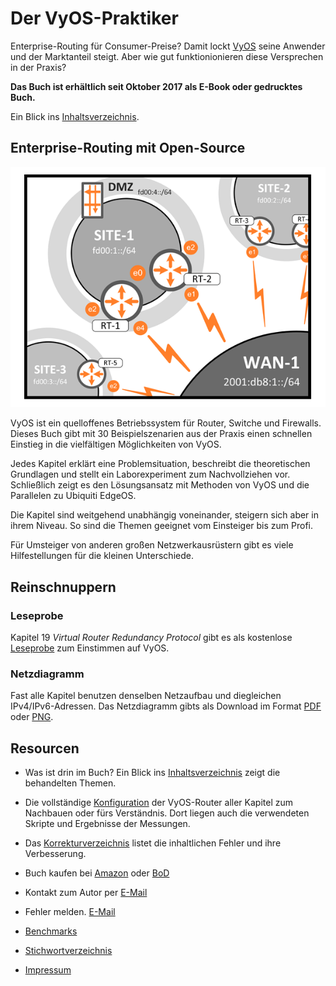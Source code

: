 # Der VyOS-Praktiker

Enterprise-Routing f&uuml;r Consumer-Preise? Damit lockt [VyOS](https://vyos.io) seine Anwender und der Marktanteil steigt. Aber wie gut funktionionieren diese Versprechen in der Praxis?

__Das Buch ist erh&auml;ltlich seit Oktober 2017 als E-Book oder gedrucktes Buch.__

Ein Blick ins [Inhaltsverzeichnis](Inhaltsverzeichnis.md).


## Enterprise-Routing mit Open-Source

![Cover image](images/cover.png)

VyOS ist ein quelloffenes Betriebssystem f&uuml;r Router, Switche und Firewalls. Dieses Buch gibt mit 30 Beispielszenarien aus der Praxis einen schnellen Einstieg in die vielf&auml;ltigen M&ouml;glichkeiten von VyOS.

Jedes Kapitel erkl&auml;rt eine Problemsituation, beschreibt die theoretischen Grundlagen und stellt ein Laborexperiment zum Nachvollziehen vor. Schlie&szlig;lich zeigt es den L&ouml;sungsansatz mit Methoden von VyOS und die Parallelen zu Ubiquiti EdgeOS.

Die Kapitel sind weitgehend unabh&auml;ngig voneinander, steigern sich aber in ihrem Niveau. So sind die Themen geeignet vom Einsteiger bis zum Profi.

F&uuml;r Umsteiger von anderen gro&szlig;en Netzwerkausr&uuml;stern gibt es viele Hilfestellungen f&uuml;r die kleinen Unterschiede.


## Reinschnuppern

### Leseprobe
Kapitel 19 _Virtual Router Redundancy Protocol_ gibt es als kostenlose [Leseprobe](Leseprobe_19vrrp.pdf) zum Einstimmen auf VyOS.

### Netzdiagramm
Fast alle Kapitel benutzen denselben Netzaufbau und diegleichen IPv4/IPv6-Adressen. Das Netzdiagramm gibts als Download im Format [PDF](Netzdiagramm.pdf) oder [PNG](Netzdiagramm.png).


## Resourcen

* Was ist drin im Buch? Ein Blick ins [Inhaltsverzeichnis](Inhaltsverzeichnis.md) zeigt die behandelten Themen.

* Die vollst&auml;ndige [Konfiguration](Kapitel/) der VyOS-Router aller Kapitel zum Nachbauen oder f&uuml;rs Verst&auml;ndnis. Dort liegen auch die verwendeten Skripte und Ergebnisse der Messungen.

* Das [Korrekturverzeichnis](errata.pdf) listet die inhaltlichen Fehler und ihre Verbesserung.

* Buch kaufen bei [Amazon](https://www.amazon.de/VyOS-Praktiker-Enterprise-Routing-mit-Open-Source/dp/3744896412/) oder [BoD](https://www.bod.de/buchshop/der-vyos-praktiker-markus-stubbig-9783744896412)

* Kontakt zum Autor per [E-Mail](mailto:der.vyos.praktiker@gmail.com)

* Fehler melden. [E-Mail](mailto:der.vyos.praktiker@gmail.com?subject=Fehler)

* [Benchmarks](Kapitel/30)

* [Stichwortverzeichnis](Stichwortverzeichnis.pdf)

* [Impressum](Impressum.md)
